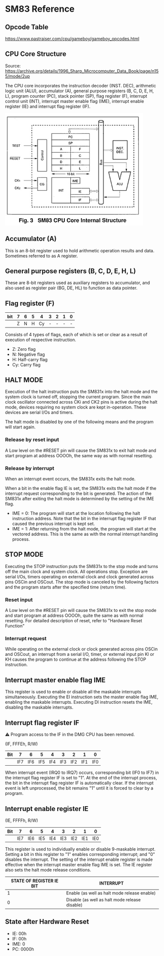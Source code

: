 # SM83 Reference

## Opcode Table

https://www.pastraiser.com/cpu/gameboy/gameboy_opcodes.html

## CPU Core Structure

Source: https://archive.org/details/1996_Sharp_Microcomputer_Data_Book/page/n155/mode/2up

The CPU core incorporates the instruction decoder (INST. DEC), arithmetic logic unit (ALU), accumulator (A), general purpose registers (B, C, D, E, H, L), program counter (PC), stack pointer (SP), flag register (F), interrupt control unit (INT), interrupt master enable flag (IME), interrupt enable register (IE) and interrupt flag register (IF).

![sm83_core_struct](/imgstore/sm83_core_struct.jpg)

## Accumulator (A)

This is an 8-bit register used to hold arithmetic operation results and data. Sometimes referred to as A register.

## General purpose registers (B, C, D, E, H, L)

These are 8-bit registers used as auxiliary registers to accumulator, and also used as register pair (BG, DE, HL) to function as data pointer.

## Flag register (F)

|bit|7|6|5|4|3|2|1|0|
|---|---|---|---|---|---|---|---|---|
| |Z|N|H|Cy|-|-|-|-|

Consists of 4 types of flags, each of which is set or clear as a result of execution of respective instruction.

- Z: Zero flag
- N: Negative flag
- H: Half-carry flag
- Cy: Carry flag

## HALT MODE

Execution of the halt instruction puts the SM831x into the halt mode and the system clock is turned off, stopping the current program. Since the main clock oscillator connected across CKi and CK2 pins is active during the halt mode, devices requiring no system clock are kept in-operation. These devices are serial I/Os and timers.

The halt mode is disabled by one of the following means and the program will start again.

### Release by reset input

A Low level on the #RESET pin will cause the SM831x to exit halt mode and start program at address OOOOh, the same way as with normal resetting.

### Release by interrupt

When an interrupt event occurs, the SM831x exits the halt mode.

When a bit in the enable flag IE is set, the SM831x exits the halt mode if the interrupt request corresponding to the bit is generated. The action of the SM831x after exiting the halt mode is determined by the setting of the IME flag.

- IME = 0: The program will start at the location following the halt instruction address. Note that the bit in the interrupt flag register IF that caused the previous interrupt is kept set.
- IME = 1: After returning from the halt mode, the program will start at the vectored address. This is the same as with the normal interrupt handling process.

## STOP MODE

Executing the STOP instruction puts the SM831x to the stop mode and turns off the main clock and system clock. All operations stop. Exception are serial l/Os, timers operating on external clock and clock generated across pins OSCin and OSCout. The stop mode is canceled by the following factors and the program starts after the specified time (return time).

### Reset input

A Low level on the #RESET pin will cause the SM831x to exit the stop mode and start program at address OOOOh, quite the same as with normal resetting. For detailed description of reset, refer to "Hardware Reset Function"

### Interrupt request

While operating on the external clock or clock generated across pins OSCin and OSCout, an interrupt from a serial I/O, timer, or external input pin Kl or KH causes the program to continue at the address following the STOP instruction.

## Interrupt master enable flag IME

This register is used to enable or disable all the maskable interrupts simultaneously. Executing the El instruction sets the master enable flag IME, enabling the maskable interrupts. Executing Dl instruction resets the IME, disabling the maskable interrupts.

## Interrupt flag register IF

:warning: Program access to the IF in the DMG CPU has been removed.

(IF, FFFEh, R/W)

|Bit|7|6|5|4|3|2|1|0|
|---|---|---|---|---|---|---|---|---|
| |IF7|IF6|IF5|IF4|IF3|IF2|IF1|IF0|

When interrupt event (IRQ0 to IRQ7) occurs, corresponding bit (IF0 to IF7) in the interrupt flag register IF is set to "1". At the end of the interrupt process, the bit in the interrupt flag register IF is automatically clear. If the interrupt event is left unprocessed, the bit remains "1" until it is forced to clear by a program.

## Interrupt enable register IE

(IE, FFFFh, R/W)

|Bit|7|6|5|4|3|2|1|0|
|---|---|---|---|---|---|---|---|---|
| |IE7|IE6|IE5|IE4|IE3|IE2|IE1|IE0|

This register is used to individually enable or disable 9-maskable interrupt. Setting a bit in this register to "1" enables corresponding interrupt; and "0" disables the interrupt. The setting of the interrupt enable register is made effective when the interrupt master enable flag IME is set. The IE register also sets the halt mode release conditions.

|STATE OF REGISTER IE BIT|INTERRUPT|
|---|---|
|1|Enable (as well as halt mode release enable)|
|0|Disable (as well as halt mode release disable)|

## State after Hardware Reset 

- IE: 00h
- IF: 00h
- IME: 0
- PC: 0000h

